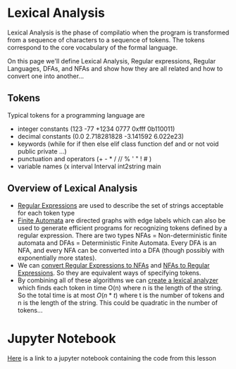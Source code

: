 # Lexical Analysis

Lexical Analysis is the phase of compilatio when the program is transformed from a sequence of characters to a sequence of tokens. The tokens correspond to the core vocabulary of the formal language. 

On this page we'll define Lexical Analysis, Regular expressions, Regular Languages, DFAs, and NFAs and show how they are all related
and how to convert one into another...

## Tokens
Typical tokens for a programming language are
* integer constants (123  -77 +1234 0777 0xfff 0b110011)
* decimal constants (0.0 2.718281828 -3.141592  6.022e23)
* keywords (while for if then else elif class function def and or not void public private ...)
* punctuation and operators (+ - * / // % ' " ! # )
* variable names (x interval Interval int2string main

## Overview of Lexical Analysis
* [Regular Expressions](./regex.md) are used to describe the set of strings acceptable for each token type
* [Finite Automata](./nfadfa.md) are directed graphs with edge labels which can also be used to generate efficient programs for recognizing tokens defined by a regular expression. There are two types NFAs = Non-deterministic finite automata and DFAs = Deterministic Finite Automata. Every DFA is an NFA, and every NFA can be converted into a DFA (though possibly with exponentially more states).
* We can [convert Regular Expressions to NFAs](./regex2nfa.md) and [NFAs to Regular Expressions](./nfa2regex.md). So they are equivalent ways of specifying tokens.
* By combining all of these algorithms we can [create a lexical analyzer](./building_lexers.md) which finds each token in time O(n) where n is the length of the string. So the total time is at most $O(n * t)$ where t is the number of tokens and n is the length of the string. This could be quadratic in the number of tokens...

# Jupyter Notebook
[Here](NFA%2BDFA.ipynb) is a link to a jupyter notebook containing the code from this lesson
